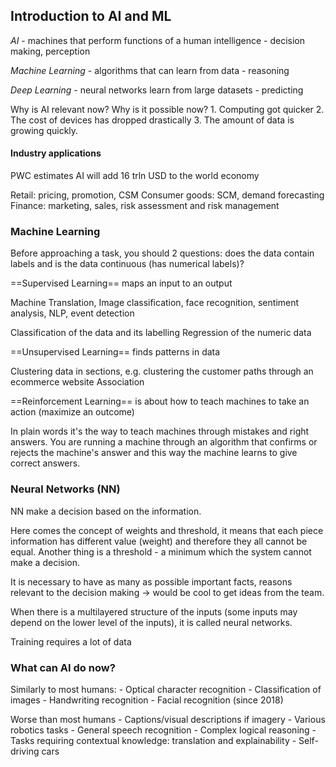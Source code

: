 ## Introduction to AI and ML

*AI* - machines that perform functions of a human intelligence - decision making, perception

*Machine Learning* - algorithms that can learn from data - reasoning

*Deep Learning* - neural networks learn from large datasets - predicting

Why is AI relevant now? Why is it possible now?
	1. Computing got quicker
	2. The cost of devices has dropped drastically
	3. The amount of data is growing quickly.

#### Industry applications

PWC estimates AI will add 16 trln USD to the world economy

Retail: pricing, promotion, CSM
Consumer goods: SCM, demand forecasting
Finance: marketing, sales, risk assessment and risk management


### Machine Learning

Before approaching a task, you should 2 questions: does the data contain labels and is the data continuous (has numerical labels)? 

==Supervised Learning== maps an input to an output 

Machine Translation, Image classification, face recognition, sentiment analysis, NLP, event detection 

Classification of the data and its labelling
Regression of the numeric data 

==Unsupervised Learning== finds patterns in data 

Clustering data in sections, e.g. clustering the customer paths through an ecommerce website
Association 

==Reinforcement Learning== is about how to teach machines to take an action (maximize an outcome)  

In plain words it's the way to teach machines through mistakes and right answers. You are running a machine through an algorithm that confirms or rejects the machine's answer and this way the machine learns to give correct answers.


### Neural Networks (NN)

NN make a decision based on the information. 

Here comes the concept of weights and threshold, it means that each piece information has different value (weight) and therefore they all cannot be equal. Another thing is a threshold - a minimum which the system cannot make a decision. 

It is necessary to have as many as possible important facts, reasons relevant to the decision making -> would be cool to get ideas from the team.

When there is a multilayered structure of the inputs (some inputs may depend on the lower level of the inputs), it is called neural networks. 

Training requires a lot of data

### What can AI do now?

Similarly to most humans:
	- Optical character recognition
	- Classification of images
	- Handwriting recognition
	- Facial recognition (since 2018)

Worse than most humans
	- Captions/visual descriptions if imagery
	- Various robotics tasks
	- General speech recognition
	- Complex logical reasoning
	- Tasks requiring contextual knowledge: translation and explainability
	- Self-driving cars
